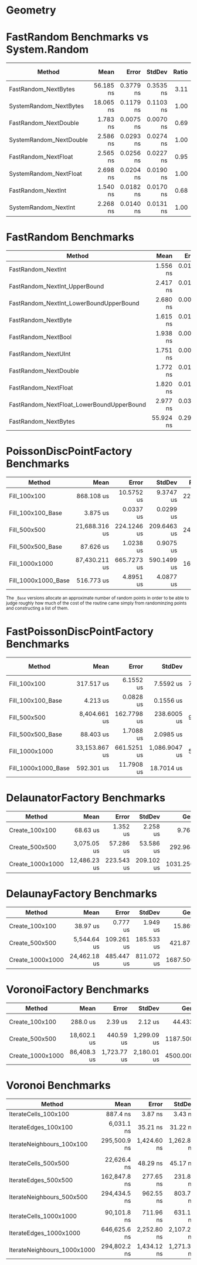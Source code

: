 # Geometry

# FastRandom Benchmarks vs System.Random
|                  Method |      Mean |     Error |    StdDev | Ratio | RatioSD | Allocated | Alloc Ratio |
|------------------------ |----------:|----------:|----------:|------:|--------:|----------:|------------:|
|    FastRandom_NextBytes | 56.185 ns | 0.3779 ns | 0.3535 ns |  3.11 |    0.02 |         - |          NA |
|  SystemRandom_NextBytes | 18.065 ns | 0.1179 ns | 0.1103 ns |  1.00 |    0.00 |         - |          NA |
|   FastRandom_NextDouble |  1.783 ns | 0.0075 ns | 0.0070 ns |  0.69 |    0.01 |         - |          NA |
| SystemRandom_NextDouble |  2.586 ns | 0.0293 ns | 0.0274 ns |  1.00 |    0.00 |         - |          NA |
|    FastRandom_NextFloat |  2.565 ns | 0.0256 ns | 0.0227 ns |  0.95 |    0.01 |         - |          NA |
|  SystemRandom_NextFloat |  2.698 ns | 0.0204 ns | 0.0190 ns |  1.00 |    0.00 |         - |          NA |
|      FastRandom_NextInt |  1.540 ns | 0.0182 ns | 0.0170 ns |  0.68 |    0.01 |         - |          NA |
|    SystemRandom_NextInt |  2.268 ns | 0.0140 ns | 0.0131 ns |  1.00 |    0.00 |         - |          NA |

# FastRandom Benchmarks
|                                    Method |      Mean |     Error |    StdDev | Allocated |
|------------------------------------------ |----------:|----------:|----------:|----------:|
|                        FastRandom_NextInt |  1.556 ns | 0.0188 ns | 0.0167 ns |         - |
|             FastRandom_NextInt_UpperBound |  2.417 ns | 0.0191 ns | 0.0169 ns |         - |
|   FastRandom_NextInt_LowerBoundUpperBound |  2.680 ns | 0.0086 ns | 0.0076 ns |         - |
|                       FastRandom_NextByte |  1.615 ns | 0.0112 ns | 0.0100 ns |         - |
|                       FastRandom_NextBool |  1.938 ns | 0.0076 ns | 0.0072 ns |         - |
|                       FastRandom_NextUInt |  1.751 ns | 0.0099 ns | 0.0088 ns |         - |
|                     FastRandom_NextDouble |  1.772 ns | 0.0104 ns | 0.0097 ns |         - |
|                      FastRandom_NextFloat |  1.820 ns | 0.0174 ns | 0.0136 ns |         - |
| FastRandom_NextFloat_LowerBoundUpperBound |  2.977 ns | 0.0304 ns | 0.0284 ns |         - |
|                      FastRandom_NextBytes | 55.924 ns | 0.2913 ns | 0.2725 ns |         - |

# PoissonDiscPointFactory Benchmarks
|              Method |          Mean |       Error |      StdDev |  Ratio | RatioSD | Allocated |
|-------------------- |--------------:|------------:|------------:|-------:|--------:|----------:|
|        Fill_100x100 |    868.108 us |  10.5752 us |   9.3747 us | 224.06 |    2.82 |     22 KB |
|   Fill_100x100_Base |      3.875 us |   0.0337 us |   0.0299 us |   1.00 |    0.00 |     15 KB |
|        Fill_500x500 | 21,688.316 us | 224.1246 us | 209.6463 us | 247.16 |    3.29 |    422 KB |
|   Fill_500x500_Base |     87.626 us |   1.0238 us |   0.9075 us |   1.00 |    0.00 |    277 KB |
|      Fill_1000x1000 | 87,430.211 us | 665.7273 us | 590.1499 us | 169.09 |    1.62 |  1,649 KB |
| Fill_1000x1000_Base |    516.773 us |   4.8951 us |   4.0877 us |   1.00 |    0.00 |  1,105 KB |

<sub>The `_Base` versions allocate an approximate number of random points in order to be able to judge roughly
how much of the cost of the routine came simply from randominzing points and constructing a list of them.<sub>

# FastPoissonDiscPointFactory Benchmarks
|              Method |          Mean |       Error |        StdDev | Ratio | RatioSD |  Allocated | Alloc Ratio |
|-------------------- |--------------:|------------:|--------------:|------:|--------:|-----------:|------------:|
|        Fill_100x100 |    317.517 us |   6.1552 us |     7.5592 us | 75.21 |    3.25 |   24.07 KB |        1.66 |
|   Fill_100x100_Base |      4.213 us |   0.0828 us |     0.1556 us |  1.00 |    0.00 |   14.54 KB |        1.00 |
|        Fill_500x500 |  8,404.661 us | 162.7798 us |   238.6005 us | 95.17 |    3.95 |  473.44 KB |        1.71 |
|   Fill_500x500_Base |     88.403 us |   1.7088 us |     2.0985 us |  1.00 |    0.00 |  277.13 KB |        1.00 |
|      Fill_1000x1000 | 33,153.867 us | 661.5251 us | 1,086.9047 us | 56.04 |    2.41 | 1852.21 KB |        1.68 |
| Fill_1000x1000_Base |    592.301 us |  11.7908 us |    18.7014 us |  1.00 |    0.00 | 1105.36 KB |        1.00 |

# DelaunatorFactory Benchmarks
|           Method |         Mean |      Error |     StdDev |      Gen0 |      Gen1 |      Gen2 |  Allocated |
|----------------- |-------------:|-----------:|-----------:|----------:|----------:|----------:|-----------:|
|   Create_100x100 |     68.63 us |   1.352 us |   2.258 us |    9.7656 |    0.3662 |         - |   60.13 KB |
|   Create_500x500 |  3,075.05 us |  57.286 us |  53.586 us |  292.9688 |  292.9688 |  292.9688 | 1343.25 KB |
| Create_1000x1000 | 12,486.23 us | 223.543 us | 209.102 us | 1031.2500 | 1000.0000 | 1000.0000 | 5448.11 KB |

# DelaunayFactory Benchmarks
|           Method |         Mean |      Error |     StdDev |      Gen0 |      Gen1 |     Gen2 |  Allocated |
|----------------- |-------------:|-----------:|-----------:|----------:|----------:|---------:|-----------:|
|   Create_100x100 |     38.97 us |   0.777 us |   1.949 us |   15.8691 |    2.3804 |        - |   97.59 KB |
|   Create_500x500 |  5,544.64 us | 109.261 us | 185.533 us |  421.8750 |  359.3750 | 132.8125 |  2315.2 KB |
| Create_1000x1000 | 24,462.18 us | 485.447 us | 811.072 us | 1687.5000 | 1281.2500 | 718.7500 | 9253.15 KB |

# VoronoiFactory Benchmarks
|           Method |        Mean |       Error |      StdDev |      Gen0 |      Gen1 |      Gen2 |   Allocated |
|----------------- |------------:|------------:|------------:|----------:|----------:|----------:|------------:|
|   Create_100x100 |    288.0 us |     2.39 us |     2.12 us |   44.4336 |   11.7188 |         - |   273.41 KB |
|   Create_500x500 | 18,602.1 us |   440.59 us | 1,299.09 us | 1187.5000 |  906.2500 |  343.7500 |   6812.2 KB |
| Create_1000x1000 | 86,408.3 us | 1,723.77 us | 2,180.01 us | 4500.0000 | 3000.0000 | 1333.3333 | 27077.96 KB |

# Voronoi Benchmarks
|                      Method |         Mean |       Error |      StdDev |   Gen0 | Allocated |
|---------------------------- |-------------:|------------:|------------:|-------:|----------:|
|        IterateCells_100x100 |     887.4 ns |     3.87 ns |     3.43 ns | 0.0048 |      32 B |
|        IterateEdges_100x100 |   6,031.1 ns |    35.21 ns |    31.22 ns |      - |      40 B |
|   IterateNeighbours_100x100 | 295,500.9 ns | 1,424.60 ns | 1,262.87 ns |      - |      56 B |
|                             |              |             |             |        |           |
|        IterateCells_500x500 |  22,626.4 ns |    48.29 ns |    45.17 ns |      - |      32 B |
|        IterateEdges_500x500 | 162,847.8 ns |   277.65 ns |   231.85 ns |      - |      40 B |
|   IterateNeighbours_500x500 | 294,434.5 ns |   962.55 ns |   803.77 ns |      - |      56 B |
|                             |              |             |             |        |           |
|      IterateCells_1000x1000 |  90,101.8 ns |   711.96 ns |   631.13 ns |      - |      32 B |
|      IterateEdges_1000x1000 | 646,625.6 ns | 2,252.80 ns | 2,107.27 ns |      - |      40 B |
| IterateNeighbours_1000x1000 | 294,802.2 ns | 1,434.12 ns | 1,271.31 ns |      - |      56 B |